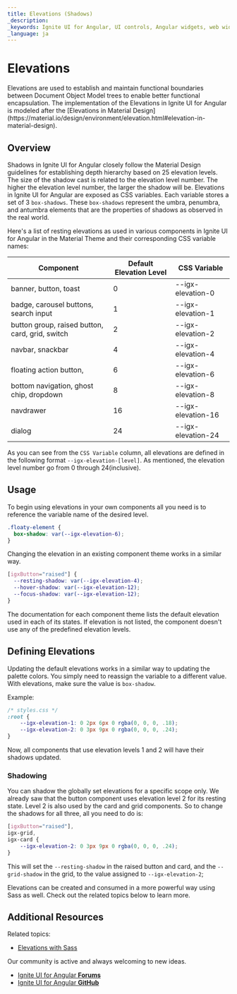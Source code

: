 ```yaml
---
title: Elevations (Shadows)
_description:
_keywords: Ignite UI for Angular, UI controls, Angular widgets, web widgets, UI widgets, Angular, Native Angular Components Suite, Native Angular Controls, Native Angular Components Library
_language: ja
---
```


# Elevations

<p class="highlight">Elevations are used to establish and maintain functional boundaries between Document Object Model trees to enable better functional encapsulation. The implementation of the Elevations in Ignite UI for Angular is modeled after the [Elevations in Material Design](https://material.io/design/environment/elevation.html#elevation-in-material-design).</p>
<div class="divider"></div>

## Overview

Shadows in Ignite UI for Angular closely follow the Material Design guidelines for establishing depth hierarchy based on 25 elevation levels. The size of the shadow cast is related to the elevation level number. The higher the elevation level number, the larger the shadow will be. Elevations in Ignite UI for Angular are exposed as CSS variables. Each variable stores a set of 3 `box-shadows`. These `box-shadows` represent the umbra, penumbra, and antumbra elements that are the properties of shadows as observed in the real world.

Here's a list of resting elevations as used in various components in Ignite UI for Angular in the Material Theme and their corresponding CSS variable names:

| Component                                       | Default Elevation Level | CSS Variable       |
| ----------------------------------------------- | ----------------------- | ------------------ |
| banner, button, toast                           | 0                       | --igx-elevation-0  |
| badge, carousel buttons, search input           | 1                       | --igx-elevation-1  |
| button group, raised button, card, grid, switch | 2                       | --igx-elevation-2  |
| navbar, snackbar                                | 4                       | --igx-elevation-4  |
| floating action button,                         | 6                       | --igx-elevation-6  |
| bottom navigation, ghost chip, dropdown         | 8                       | --igx-elevation-8  |
| navdrawer                                       | 16                      | --igx-elevation-16 |
| dialog                                          | 24                      | --igx-elevation-24 |

As you can see from the `CSS Variable` column, all elevations are defined in the following format `--igx-elevation-[level]`. As mentioned, the elevation level number go from 0 through 24(inclusive).

## Usage

To begin using elevations in your own components all you need is to reference the variable name of the desired level.

```css
.floaty-element {
  box-shadow: var(--igx-elevation-6);
}
```

Changing the elevation in an existing component theme works in a similar way.

```css
[igxButton="raised"] {
  --resting-shadow: var(--igx-elevation-4);
  --hover-shadow: var(--igx-elevation-12);
  --focus-shadow: var(--igx-elevation-12);
}
```

The documentation for each component theme lists the default elevation used in each of its states. If elevation is not listed, the component doesn't use any of the predefined elevation levels.

## Defining Elevations

Updating the default elevations works in a similar way to updating the palette colors. You simply need to reassign the variable to a different value. With elevations, make sure the value is `box-shadow`.

Example:

```css
/* styles.css */
:root {
    --igx-elevation-1: 0 2px 6px 0 rgba(0, 0, 0, .18);
    --igx-elevation-2: 0 3px 9px 0 rgba(0, 0, 0, .24);
}
```

Now, all components that use elevation levels 1 and 2 will have their shadows updated.

### Shadowing
You can shadow the globally set elevations for a specific scope only. We already saw that the button component uses elevation level 2 for its resting state. Level 2 is also used by the card and grid components. So to change the shadows for all three, all you need to do is:

```css
[igxButton="raised"],
igx-grid,
igx-card {
    --igx-elevation-2: 0 3px 9px 0 rgba(0, 0, 0, .24);
}
```
This will set the `--resting-shadow` in the raised button and card, and the `--grid-shadow` in the grid, to the value assigned to `--igx-elevation-2`;

Elevations can be created and consumed in a more powerful way using Sass as well. Check out the related topics below to learn more.

## Additional Resources

Related topics:

- [Elevations with Sass](./sass/elevations.md)

Our community is active and always welcoming to new ideas.

* [Ignite UI for Angular **Forums**](https://www.infragistics.com/community/forums/f/ignite-ui-for-angular)
* [Ignite UI for Angular **GitHub**](https://github.com/IgniteUI/igniteui-angular)
